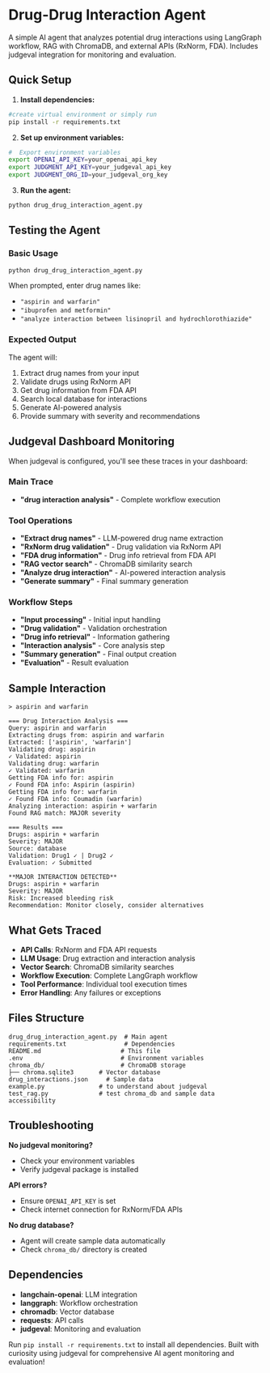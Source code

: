 # Drug-Drug Interaction Agent

A simple AI agent that analyzes potential drug interactions using LangGraph workflow, RAG with ChromaDB, and external APIs (RxNorm, FDA). Includes judgeval integration for monitoring and evaluation.

## Quick Setup

1. **Install dependencies:**
```bash
#create virtual environment or simply run
pip install -r requirements.txt
```

2. **Set up environment variables:**
```bash
#  Export environment variables
export OPENAI_API_KEY=your_openai_api_key
export JUDGMENT_API_KEY=your_judgeval_api_key  
export JUDGMENT_ORG_ID=your_judgeval_org_key

```

3. **Run the agent:**
```bash
python drug_drug_interaction_agent.py
```

## Testing the Agent

### Basic Usage
```bash
python drug_drug_interaction_agent.py
```

When prompted, enter drug names like:
- `"aspirin and warfarin"`
- `"ibuprofen and metformin"`
- `"analyze interaction between lisinopril and hydrochlorothiazide"`

### Expected Output
The agent will:
1. Extract drug names from your input
2. Validate drugs using RxNorm API
3. Get drug information from FDA API
4. Search local database for interactions
5. Generate AI-powered analysis
6. Provide summary with severity and recommendations

## Judgeval Dashboard Monitoring

When judgeval is configured, you'll see these traces in your dashboard:

### Main Trace
- **"drug interaction analysis"** - Complete workflow execution

### Tool Operations
- **"Extract drug names"** - LLM-powered drug name extraction
- **"RxNorm drug validation"** - Drug validation via RxNorm API
- **"FDA drug information"** - Drug info retrieval from FDA API
- **"RAG vector search"** - ChromaDB similarity search
- **"Analyze drug interaction"** - AI-powered interaction analysis
- **"Generate summary"** - Final summary generation

### Workflow Steps
- **"Input processing"** - Initial input handling
- **"Drug validation"** - Validation orchestration
- **"Drug info retrieval"** - Information gathering
- **"Interaction analysis"** - Core analysis step
- **"Summary generation"** - Final output creation
- **"Evaluation"** - Result evaluation

## Sample Interaction

```
> aspirin and warfarin

=== Drug Interaction Analysis ===
Query: aspirin and warfarin
Extracting drugs from: aspirin and warfarin
Extracted: ['aspirin', 'warfarin']
Validating drug: aspirin
✓ Validated: aspirin
Validating drug: warfarin
✓ Validated: warfarin
Getting FDA info for: aspirin
✓ Found FDA info: Aspirin (aspirin)
Getting FDA info for: warfarin
✓ Found FDA info: Coumadin (warfarin)
Analyzing interaction: aspirin + warfarin
Found RAG match: MAJOR severity

=== Results ===
Drugs: aspirin + warfarin
Severity: MAJOR
Source: database
Validation: Drug1 ✓ | Drug2 ✓
Evaluation: ✓ Submitted

**MAJOR INTERACTION DETECTED**
Drugs: aspirin + warfarin
Severity: MAJOR
Risk: Increased bleeding risk
Recommendation: Monitor closely, consider alternatives
```

## What Gets Traced

- **API Calls**: RxNorm and FDA API requests
- **LLM Usage**: Drug extraction and interaction analysis
- **Vector Search**: ChromaDB similarity searches
- **Workflow Execution**: Complete LangGraph workflow
- **Tool Performance**: Individual tool execution times
- **Error Handling**: Any failures or exceptions

## Files Structure

```
drug_drug_interaction_agent.py  # Main agent
requirements.txt                # Dependencies
README.md                      # This file
.env                           # Environment variables
chroma_db/                     # ChromaDB storage
├── chroma.sqlite3       # Vector database
drug_interactions.json     # Sample data
example.py               # to understand about judgeval
test_rag.py              # test chroma_db and sample data accessibility
```

## Troubleshooting

**No judgeval monitoring?**
- Check your environment variables
- Verify judgeval package is installed

**API errors?**
- Ensure `OPENAI_API_KEY` is set
- Check internet connection for RxNorm/FDA APIs

**No drug database?**
- Agent will create sample data automatically
- Check `chroma_db/` directory is created

## Dependencies

- **langchain-openai**: LLM integration
- **langgraph**: Workflow orchestration  
- **chromadb**: Vector database
- **requests**: API calls
- **judgeval**: Monitoring and evaluation

Run `pip install -r requirements.txt` to install all dependencies. 
Built with curiosity using judgeval for comprehensive AI agent monitoring and evaluation!